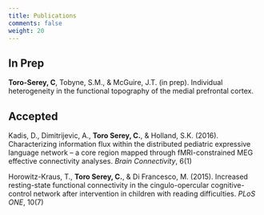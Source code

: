 ```yaml
---
title: Publications
comments: false
weight: 20
---
```


## In Prep 
**Toro-Serey, C**, Tobyne, S.M., &  McGuire, J.T. (in prep). Individual heterogeneity in the functional topography of the medial prefrontal cortex.

## Accepted

Kadis, D., Dimitrijevic, A., **Toro Serey, C.**, & Holland, S.K. (2016). Characterizing information flux within the distributed pediatric expressive language network – a core region mapped through fMRI-constrained MEG effective connectivity analyses. *Brain Connectivity*, 6(1)

Horowitz-Kraus, T., **Toro Serey, C.**, & Di Francesco, M. (2015). Increased resting-state functional connectivity in the cingulo-opercular cognitive-control network after intervention in children with reading difficulties. *PLoS ONE*, 10(7)